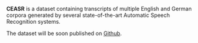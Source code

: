 **CEASR** is a dataset containing transcripts of multiple English and German corpora generated by several state-of-the-art Automatic Speech Recognition systems.

The dataset will be soon published on [Github](https://github.com/zhaw-ceasr/ceasr).
